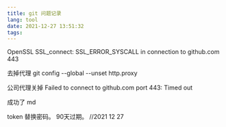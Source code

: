 ```yaml
---
title: git 问题记录
lang: tool
date: 2021-12-27 13:51:32
tags:
---
```


OpenSSL SSL_connect: SSL_ERROR_SYSCALL in connection to github.com 443 

去掉代理 git config --global --unset http.proxy

公司代理关掉   Failed to connect to github.com port 443: Timed out

成功了  md

token 替换密码。 90天过期。 //2021 12 27

